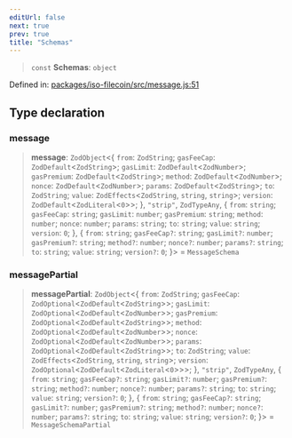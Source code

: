 ```yaml
---
editUrl: false
next: true
prev: true
title: "Schemas"
---
```


> `const` **Schemas**: `object`

Defined in: [packages/iso-filecoin/src/message.js:51](https://github.com/hugomrdias/filecoin/blob/main/packages/iso-filecoin/src/message.js#L51)

## Type declaration

### message

> **message**: `ZodObject`\<\{ `from`: `ZodString`; `gasFeeCap`: `ZodDefault`\<`ZodString`\>; `gasLimit`: `ZodDefault`\<`ZodNumber`\>; `gasPremium`: `ZodDefault`\<`ZodString`\>; `method`: `ZodDefault`\<`ZodNumber`\>; `nonce`: `ZodDefault`\<`ZodNumber`\>; `params`: `ZodDefault`\<`ZodString`\>; `to`: `ZodString`; `value`: `ZodEffects`\<`ZodString`, `string`, `string`\>; `version`: `ZodDefault`\<`ZodLiteral`\<`0`\>\>; \}, `"strip"`, `ZodTypeAny`, \{ `from`: `string`; `gasFeeCap`: `string`; `gasLimit`: `number`; `gasPremium`: `string`; `method`: `number`; `nonce`: `number`; `params`: `string`; `to`: `string`; `value`: `string`; `version`: `0`; \}, \{ `from`: `string`; `gasFeeCap?`: `string`; `gasLimit?`: `number`; `gasPremium?`: `string`; `method?`: `number`; `nonce?`: `number`; `params?`: `string`; `to`: `string`; `value`: `string`; `version?`: `0`; \}\> = `MessageSchema`

### messagePartial

> **messagePartial**: `ZodObject`\<\{ `from`: `ZodString`; `gasFeeCap`: `ZodOptional`\<`ZodDefault`\<`ZodString`\>\>; `gasLimit`: `ZodOptional`\<`ZodDefault`\<`ZodNumber`\>\>; `gasPremium`: `ZodOptional`\<`ZodDefault`\<`ZodString`\>\>; `method`: `ZodOptional`\<`ZodDefault`\<`ZodNumber`\>\>; `nonce`: `ZodOptional`\<`ZodDefault`\<`ZodNumber`\>\>; `params`: `ZodOptional`\<`ZodDefault`\<`ZodString`\>\>; `to`: `ZodString`; `value`: `ZodEffects`\<`ZodString`, `string`, `string`\>; `version`: `ZodOptional`\<`ZodDefault`\<`ZodLiteral`\<`0`\>\>\>; \}, `"strip"`, `ZodTypeAny`, \{ `from`: `string`; `gasFeeCap?`: `string`; `gasLimit?`: `number`; `gasPremium?`: `string`; `method?`: `number`; `nonce?`: `number`; `params?`: `string`; `to`: `string`; `value`: `string`; `version?`: `0`; \}, \{ `from`: `string`; `gasFeeCap?`: `string`; `gasLimit?`: `number`; `gasPremium?`: `string`; `method?`: `number`; `nonce?`: `number`; `params?`: `string`; `to`: `string`; `value`: `string`; `version?`: `0`; \}\> = `MessageSchemaPartial`
